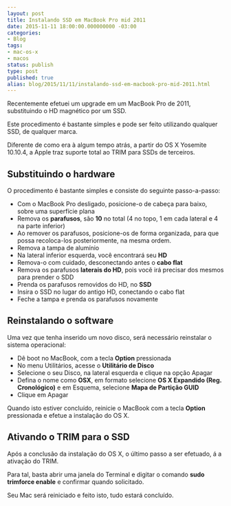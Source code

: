 ```yaml
---
layout: post
title: Instalando SSD em MacBook Pro mid 2011
date: 2015-11-11 18:00:00.000000000 -03:00
categories:
- Blog
tags:
- mac-os-x
- macos
status: publish
type: post
published: true
alias: blog/2015/11/11/instalando-ssd-em-macbook-pro-mid-2011.html
---
```

Recentemente efetuei um upgrade em um MacBook Pro de 2011, substituindo o HD magnético por um SSD.

Este procedimento é bastante simples e pode ser feito utilizando qualquer SSD, de qualquer marca.

Diferente de como era à algum tempo atrás, a partir do OS X Yosemite 10.10.4, a Apple traz suporte total ao TRIM para SSDs de terceiros.

## Substituindo o hardware

O procedimento é bastante simples e consiste do seguinte passo-a-passo:

* Com o MacBook Pro desligado, posicione-o de cabeça para baixo, sobre uma superfície plana
* Remova os **parafusos**, são **10** no total (4 no topo, 1 em cada lateral e 4 na parte inferior)
* Ao remover os parafusos, posicione-os de forma organizada, para que possa recoloca-los posteriormente, na mesma ordem.
* Remova a tampa de alumínio
* Na lateral inferior esquerda, você encontrará seu **HD**
* Remova-o com cuidado, desconectando antes o **cabo flat**
* Remova os parafusos **laterais do HD**, pois você irá precisar dos mesmos para prender o SDD
* Prenda os parafusos removidos do HD, no **SSD**
* Insira o SSD no lugar do antigo HD, conectando o cabo flat
* Feche a tampa e prenda os parafusos novamente

## Reinstalando o software

Uma vez que tenha inserido um novo disco, será necessário reinstalar o sistema operacional:

* Dê boot no MacBook, com a tecla **Option** pressionada
* No menu Utilitários, acesse o **Utilitário de Disco**
* Selecione o seu Disco, na lateral esquerda e clique na opção Apagar
* Defina o nome como **OSX**, em formato selecione **OS X Expandido (Reg. Cronológico)** e em Esquema, selecione **Mapa de Partição GUID**
* Clique em Apagar

Quando isto estiver concluído, reinicie o MacBook com a tecla **Option** pressionada e efetue a instalação do OS X.

## Ativando o TRIM para o SSD

Após a conclusão da instalação do OS X, o último passo a ser efetuado, á a ativação do TRIM.

Para tal, basta abrir uma janela do Terminal e digitar o comando **sudo trimforce enable** e confirmar quando solicitado.

Seu Mac será reiniciado e feito isto, tudo estará concluído.

